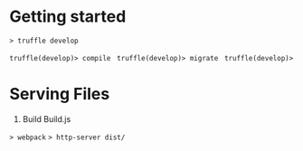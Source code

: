 # Getting started

`> truffle develop`

`truffle(develop)> compile `
`truffle(develop)> migrate `
`truffle(develop)> `



# Serving Files

1. Build Build.js

`> webpack`
`> http-server dist/` 